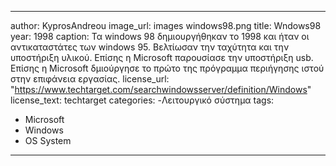  
---
author: KyprosAndreou
image_url: images windows98.png
title: Wndows98
year: 1998
caption: Τα windows 98 δημιουργήθηκαν το 1998 και ήταν οι αντικαταστάτες των windows 95. Βελτίωσαν την ταχύτητα και την υποστήριξη υλικού. Επίσης η Microsoft παρουσίασε την υποστήριξη usb. Επίσης η Microsoft δμιούργησε το πρώτο της πρόγραμμα περιήγησης ιστού στην επιφάνεια εργασίας.
license_url: "https://www.techtarget.com/searchwindowsserver/definition/Windows"
license_text: techtarget
categories:
  -Λειτουργικό σύστημα
tags:
  - Microsoft
  - Windows
  - OS System
---
